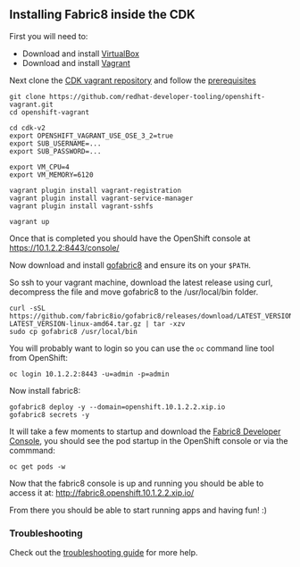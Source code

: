## Installing Fabric8 inside the CDK

First you will need to:

* Download and install [VirtualBox](https://www.virtualbox.org/wiki/Downloads)
* Download and install [Vagrant](http://www.vagrantup.com/downloads.html)

Next clone the [CDK vagrant repository](https://github.com/redhat-developer-tooling/openshift-vagrant) and follow the [prerequisites](https://github.com/redhat-developer-tooling/openshift-vagrant#prerequisites)

```
git clone https://github.com/redhat-developer-tooling/openshift-vagrant.git
cd openshift-vagrant

cd cdk-v2
export OPENSHIFT_VAGRANT_USE_OSE_3_2=true
export SUB_USERNAME=...  
export SUB_PASSWORD=...  

export VM_CPU=4
export VM_MEMORY=6120

vagrant plugin install vagrant-registration
vagrant plugin install vagrant-service-manager
vagrant plugin install vagrant-sshfs

vagrant up
```

Once that is completed you should have the OpenShift console at https://10.1.2.2:8443/console/

Now download and install [gofabric8](https://github.com/fabric8io/gofabric8/releases) and ensure its on your `$PATH`.

So ssh to your vagrant machine, download the latest release using curl, decompress the file and move gofabric8 to the /usr/local/bin folder.

```
curl -sSL https://github.com/fabric8io/gofabric8/releases/download/LATEST_VERSION/gofabric8-LATEST_VERSION-linux-amd64.tar.gz | tar -xzv
sudo cp gofabric8 /usr/local/bin
```

You will probably want to login so you can use the `oc` command line tool from OpenShift:

```
oc login 10.1.2.2:8443 -u=admin -p=admin
```

Now install fabric8:
```
gofabric8 deploy -y --domain=openshift.10.1.2.2.xip.io
gofabric8 secrets -y
```

It will take a few moments to startup and download the [Fabric8 Developer Console](../console.html), you should see the pod startup in the OpenShift console or via the commmand:
```
oc get pods -w
```

Now that the fabric8 console is up and running you should be able to access it at: http://fabric8.openshift.10.1.2.2.xip.io/

From there you should be able to start running apps and having fun! :) 


### Troubleshooting

Check out the [troubleshooting guide](troubleshooting.html) for more help.
